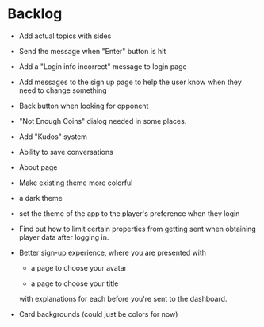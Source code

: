 # Backlog

* Add actual topics with sides

* Send the message when "Enter" button is hit

* Add a "Login info incorrect" message to login page

* Add messages to the sign up page to help the user know when they need to change something

* Back button when looking for opponent

* "Not Enough Coins" dialog needed in some places.

* Add "Kudos" system

* Ability to save conversations

* About page

* Make existing theme more colorful

* a dark theme

* set the theme of the app to the player's preference when they login

* Find out how to limit certain properties from getting sent when obtaining player data after logging in.

* Better sign-up experience, where you are presented with
  
  * a page to choose your avatar
  
  * a page to choose your title
  
  with explanations for each before you're sent to the dashboard.

* Card backgrounds (could just be colors for now)
